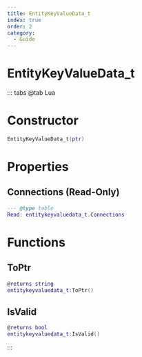```yaml
---
title: EntityKeyValueData_t
index: true
order: 2
category:
  - Guide
---
```


# EntityKeyValueData_t

::: tabs
@tab Lua
# Constructor
```lua
EntityKeyValueData_t(ptr)
```
# Properties
## Connections (Read-Only)
```lua
--- @type table
Read: entitykeyvaluedata_t.Connections
```
# Functions
## ToPtr
```lua
@returns string
entitykeyvaluedata_t:ToPtr()
```
## IsValid
```lua
@returns bool
entitykeyvaluedata_t:IsValid()
```

:::